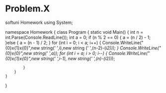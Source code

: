 # Problem.X
softuni Homework
using System;

namespace Homework
{
    class Program
    {
        static void Main()
        {
            int n = int.Parse(Console.ReadLine());
            int a = 0;
            if (n % 2 == 0)
            {
                a = (n / 2) - 1;
            }else
            {
                a = (n - 1) / 2;
            }
            for (int i = 0; i < a; i++)
            {
                Console.WriteLine("{0}x{1}x{0}",new string(' ',i),new string
                    (' ',(n-2)-(i*2)));
            }
            Console.WriteLine("{0}x{0}",new string(' ',a));
            for (int i = a; i > 0; i--)
            {
                Console.WriteLine("{0}x{1}x{0}",new string(' ',i-1),
                    new string(' ',(n)-(i*2)));

            }
        }
    }
}
